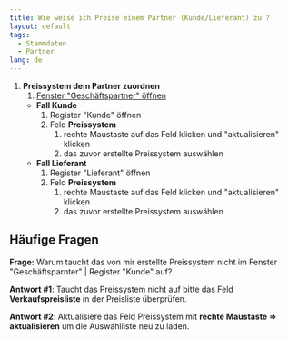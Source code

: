 ```yaml
---
title: Wie weise ich Preise einem Partner (Kunde/Lieferant) zu ?
layout: default
tags:
  - Stammdaten
  - Partner
lang: de
---
```


1. **Preissystem dem Partner zuordnen**
	1. [Fenster "Geschäftspartner" öffnen](Wie_finde_und_öffne_ich_ein_Fenster) 
	* **Fall Kunde**
		1. Register "Kunde" öffnen
		1. Feld **Preissystem**
			1. rechte Maustaste auf das Feld klicken und "aktualisieren" klicken
			1. das zuvor erstellte Preissystem auswählen
	* **Fall Lieferant**
		1. Register "Lieferant" öffnen
		1. Feld **Preissystem**
			1. rechte Maustaste auf das Feld klicken und "aktualisieren" klicken
			1. das zuvor erstellte Preissystem auswählen

## Häufige Fragen

**Frage:** Warum taucht das von mir erstellte Preissystem nicht im Fenster "Geschäftsparnter" | Register "Kunde" auf?

**Antwort #1**: Taucht das Preissystem nicht auf bitte das Feld **Verkaufspreisliste** in der Preisliste überprüfen.

**Antwort #2**: Aktualisiere das Feld Preissystem mit **rechte Maustaste => aktualisieren** um die Auswahlliste neu zu laden.
